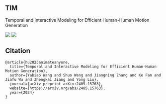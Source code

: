 ## TIM
Temporal and Interactive Modeling for Efficient Human-Human Motion Generation

<a href='https://humanaigc.github.io/animate-anyone/'><img src='https://img.shields.io/badge/Project-Page-Green'></a> <a href='https://arxiv.org/pdf/2311.17117.pdf'><img src='https://img.shields.io/badge/Paper-Arxiv-red'></a> 

## Citation	

```
@article{hu2023animateanyone,
  title={Temporal and Interactive Modeling for Efficient Human-Human Motion Generation},
  author={Yabiao Wang and Shuo Wang and Jiangning Zhang and Ke Fan and Jiafu Wu and Zhengkai Jiang and Yong Liu},
  journal={arXiv preprint arXiv:2405.15763},
  website={https://arxiv.org/abs/2405.15763},
  year={2024}
}
```
